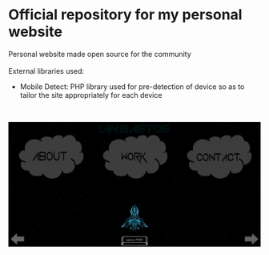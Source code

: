 # Official repository for my personal website

Personal website made open source for the community
<br>
<br>
External libraries used:
<ul>
<li>Mobile Detect: PHP library used for pre-detection of device so as to tailor the site appropriately for each device</li>
</ul>

<br>

![alt text](screens/intro.png)
